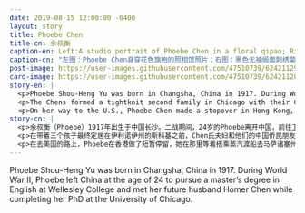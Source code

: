 ```yaml
---
date: 2019-08-15 12:00:00 -0400
layout: story
title: Phoebe Chen
title-cn: 余叔衡
caption-en: Left:A studio portrait of Phoebe Chen in a floral qipao; Right: Black sleeveless satin qi pao with embroidered chrysanthemum design, Courtesy of Pamela Chen, Museum of Chinese in America (MOCA) Collection
caption-cn: "左图：Phoebe Chen身穿花色旗袍的照相馆照片；右图：黑色无袖缎面刺绣菊花图案旗袍，Pamela Chen捐赠，美国华人博物馆（MOCA）馆藏"
post-image: https://user-images.githubusercontent.com/47510739/62421129-c803ed80-b66a-11e9-8b1b-9b78cb59078d.jpg
card-image: https://user-images.githubusercontent.com/47510739/62421128-c3d7d000-b66a-11e9-9b5b-4aa09406c3bf.jpg
story-en: |
  <p>Phoebe Shou-Heng Yu was born in Changsha, China in 1917. During World War II, Phoebe left China at the age of 24 to pursue a master’s degree in English at Wellesley College and met her future husband Homer Chen while completing her PhD at the University of Chicago. While the Chens intended to return to China, they were stranded in the U.S. due to the Communist takeover of China in 1949. After completing their studies they faced deportation but the Chens received derivative immigrationstatus after the birth of their son allowing them to gain citizenship. While Phoebe never saw her mother again; it would be forty-some years before she reunited with her siblings.</p>
  <p>The Chens formed a tightknit second family in Chicago with their Chinese expatriate friends before eventually settling in Skokie, Illinois, with their three children. Phoebe and Homer were active members of the Chinese American community, helping to found the Chinese American Educational Foundation and a Chinese language and culture school serving suburban North Chicago. Settling in the heartland of America to study, build a career, and start a family, Phoebe is both representative of many Chinese immigrants’ stories and contrasts the journeys bachelor immigrants like Shuck Wing Chin.</p>
  <p>On her way to the U.S., Phoebe Chen made a stopover in Hong Kong, where she had approximately 60 qipaos hand-tailored for her while she waited to take a steamship to Massachusetts. The entirety of this unique wardrobe was graciously donated to MOCA by her daughter, Pamela Chen</p> 
story-cn: |
  <p>余叔衡（Phoebe）1917年出生于中国长沙。二战期间，24岁的Phoebe离开中国，前往卫斯理学院攻读英语硕士学位，并在芝加哥大学攻读博士学位时结识了她未来的丈夫Homer Chen。Chen氏夫妇原本打算返回中国，但由于1949年共产党接管中国，他们被困在了美国。在完成学业后，他们面临着被驱逐出境的命运，但在他们的儿子出生后，夫妇俩获得了衍生移民身份，从而允许他们获得了公民身份。Phoebe再也没有见过她的母亲，分别了四十多年，她才与兄弟姐妹团聚。</p>
  <p>在带着三个孩子最终定居在伊利诺伊州的斯科基之前，Chen氏夫妇和他们的中国侨民朋友在芝加哥组成了紧密的第二家庭。Phoebe和Homer是活跃的美国华人社区成员，帮助建立了美国华人教育基金会和一所服务于芝加哥北部郊区的中国语言文化学校。Phoebe定居在美国的中心地带，学习、工作、成家，与甄灼荣（Shuck Wing Chin）等单身移民的的经历形成了鲜明对比，他们都代表了许许多多中国移民的故事。</p>
  <p>在去美国的路上，Phoebe在香港做了短暂停留，她在那里等着搭乘蒸汽渡船去马萨诸塞州，期间请人手工缝制了大约60件旗袍。这个独特的旗袍珍藏由她的女儿Pamela Chen毫无保留地慷慨捐赠给了MOCA。</p>  
---
```

Phoebe Shou-Heng Yu was born in Changsha, China in 1917. During World War II, Phoebe left China at the age of 24 to pursue a master’s degree in English at Wellesley College and met her future husband Homer Chen while completing her PhD at the University of Chicago.
